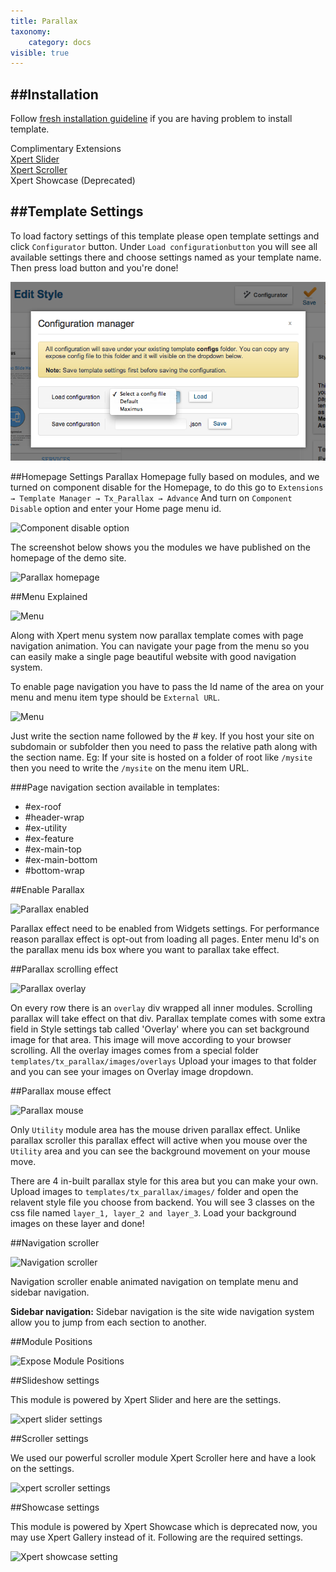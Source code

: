 ```yaml
---
title: Parallax
taxonomy:
    category: docs
visible: true
---
```


##Installation
----------
Follow [fresh installation guideline](http://www.themexpert.com/documentation/expose-framework/getting-started) if you are having problem to install template.


<div class="row">
	<div class="col-md-12">
		<div class="panel panel-primary">
  <!-- Default panel contents -->
  <div class="panel-heading">Complimentary Extensions</div>

  <!-- List group -->
  <div class="list-group">
    <div><a class="list-group-item" href="http://www.themexpert.com/joomla/extensions/xpert-slider">Xpert Slider</a></div>
    <div><a class="list-group-item" href="http://www.themexpert.com/joomla-extensions/xpert-scroller">Xpert Scroller</a></div>
    <div class="list-group-item">Xpert Showcase (Deprecated)</div>
  </div>
</div>
	</div>

</div>

##Template Settings
----------
To load factory settings of this template please open template settings and click `Configurator` button. Under `Load configurationbutton` you will see all available settings there and choose settings named as your template name. Then press load button and you're done!

![Sample Image](load-configuration.png)

##Homepage Settings
Parallax Homepage fully based on modules, and we turned on component disable for the Homepage, to do this go to
```Extensions → Template Manager → Tx_Parallax → Advance```
And turn on `Component Disable` option and enter your Home page menu id.

![Component disable option](component-disable.jpg)

The screenshot below shows you the modules we have published on the homepage of the demo site.

![Parallax homepage](homepage.jpg)


##Menu Explained

![Menu](menu.jpg)

Along with Xpert menu system now parallax template comes with page navigation animation. You can navigate your page from the menu so you can easily make a single page beautiful website with good navigation system.

To enable page navigation you have to pass the Id name of the area on your menu and menu item type should be ```External URL```.

![Menu](menu-nav.jpg)

Just write the section name followed by the # key. If you host your site on subdomain or subfolder then you need to pass the relative path along with the section name. Eg: If your site is hosted on a folder of root like ```/mysite``` then you need to write the ```/mysite``` on the menu item URL.

###Page navigation section available in templates:


- \#ex-roof
- \#header-wrap
- \#ex-utility
- \#ex-feature
- \#ex-main-top
- \#ex-main-bottom
- \#bottom-wrap

##Enable Parallax

![Parallax enabled](parallax-enabled.jpg)

Parallax effect need to be enabled from Widgets settings. For performance reason parallax effect is opt-out from loading all pages. Enter menu Id's on the parallax menu ids box where you want to parallax take effect.

##Parallax scrolling effect

![Parallax overlay](overlay.jpg)

On every row there is an <code>overlay</code> div wrapped all inner modules. Scrolling parallax will take effect on that div. Parallax template comes with some extra field in Style settings tab called 'Overlay' where you can set background image for that area. This image will move according to your browser scrolling. All the overlay images comes from a special folder ```templates/tx_parallax/images/overlays```
Upload your images to that folder and you can see your images on Overlay image dropdown.

##Parallax mouse effect

![Parallax mouse](mouse-parallax.jpg)


Only ```Utility``` module area has the mouse driven parallax effect. Unlike parallax scroller this parallax effect will active when you mouse over the ```Utility``` area and you can see the background movement on your mouse move.

There are 4 in-built parallax style for this area but you can make your own. Upload images to
```templates/tx_parallax/images/```
folder and open the relavent style file you choose from backend. You will see 3 classes on the css file named ```layer_1, layer_2 and layer_3```. Load your background images on these layer and done!

##Navigation scroller

![Navigation scroller](nav-scroller.jpg)

Navigation scroller enable animated navigation on template menu and sidebar navigation.

**Sidebar navigation:** Sidebar navigation is the site wide navigation system allow you to jump from each section to another. 

##Module Positions

![Expose Module Positions](https://s3.amazonaws.com/expose/positions_map.jpg)

##Slideshow settings

This module is powered by Xpert Slider and here are the settings.

![xpert slider settings](xpert-slider.jpg)

##Scroller settings

We used our powerful scroller module Xpert Scroller here and have a look on the settings.

![xpert scroller settings](xpert-scroller.jpg)

##Showcase settings

This module is powered by Xpert Showcase which is deprecated now, you may use Xpert Gallery instead of it. Following are the required settings.

![Xpert showcase setting](xpertshowcase-settings.jpg)

